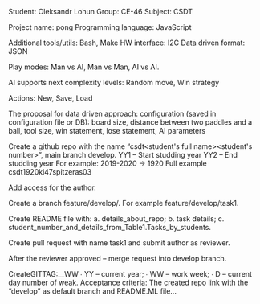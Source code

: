 Student: Oleksandr Lohun Group: CE-46 Subject: CSDT

Project name: pong Programming language: JavaScript

Additional tools/utils: Bash, Make HW interface: I2C Data driven format: JSON

Play modes: Man vs AI, Man vs Man, AI vs AI.

AI supports next complexity levels: Random move, Win strategy

Actions: New, Save, Load

The proposal for data driven approach: configuration (saved in configuration file or DB): board size, distance between two paddles and a ball, tool size, win statement, lose statement, AI parameters


Create a github repo with the name “csdt<student's full name><student's number>”, main branch develop. YY1 – Start studding year YY2 – End studding year For example: 2019-2020 -> 1920 Full example csdt1920ki47spitzeras03

Add access for the author.

Create a branch feature/develop/. For example feature/develop/task1.

Create README file with: a. details_about_repo; b. task details; c. student_number_and_details_from_Table1.Tasks_by_students.

Create pull request with name task1 and submit author as reviewer.

After the reviewer approved – merge request into develop branch.

CreateGITTAG:__WW ∙ YY – current year; ∙ WW – work week; ∙ D – current day number of weak. Acceptance criteria: The created repo link with the “develop” as default branch and README.ML file...
